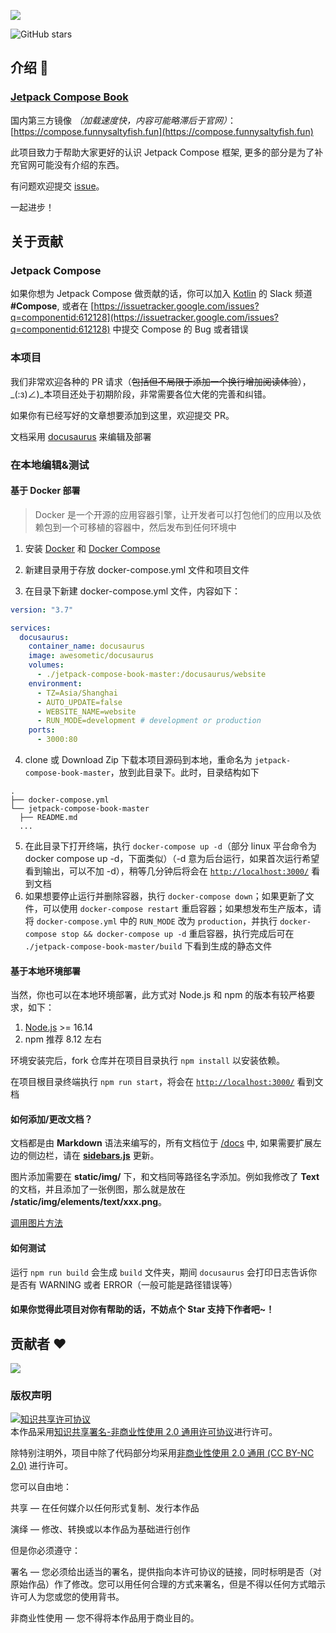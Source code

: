 ![](https://cdn.jsdelivr.net/gh/compose-museum/hello-compose/docs/assets/tutorial-banner.png)

![GitHub stars](https://img.shields.io/github/stars/compose-museum/jetpack-compose-tutorial.svg?style=social&label=Star)

## 介绍 💨

### [Jetpack Compose Book](https://jetpackcompose.cn/)
国内第三方镜像 *（加载速度快，内容可能略滞后于官网）*：[https://compose.funnysaltyfish.fun](https://compose.funnysaltyfish.fun)

此项目致力于帮助大家更好的认识 Jetpack Compose 框架, 更多的部分是为了补充官网可能没有介绍的东西。

有问题欢迎提交 [issue](https://github.com/compose-museum/jetpack-compose-tutorial/issues/new)。

一起进步！

## 关于贡献

### Jetpack Compose
如果你想为 Jetpack Compose 做贡献的话，你可以加入 [Kotlin](https://surveys.jetbrains.com/s3/kotlin-slack-sign-up) 的 Slack 频道 **#Compose**, 或者在 [https://issuetracker.google.com/issues?q=componentid:612128](https://issuetracker.google.com/issues?q=componentid:612128) 中提交 Compose 的 Bug 或者错误

### 本项目

我们非常欢迎各种的 PR 请求（~~包括但不局限于添加一个换行增加阅读体验~~），_(:з)∠)_本项目还处于初期阶段，非常需要各位大佬的完善和纠错。

如果你有已经写好的文章想要添加到这里，欢迎提交 PR。

文档采用 [docusaurus](https://docusaurus.io/) 来编辑及部署


### 在本地编辑&测试

#### 基于 Docker 部署
> Docker 是一个开源的应用容器引擎，让开发者可以打包他们的应用以及依赖包到一个可移植的容器中，然后发布到任何环境中

1. 安装 [Docker](https://docs.docker.com/get-docker/) 和 [Docker Compose](https://docs.docker.com/compose/install/)

2. 新建目录用于存放 docker-compose.yml 文件和项目文件
3. 在目录下新建 docker-compose.yml 文件，内容如下：
```yaml
version: "3.7"

services:
  docusaurus:
    container_name: docusaurus
    image: awesometic/docusaurus
    volumes:
      - ./jetpack-compose-book-master:/docusaurus/website
    environment:
      - TZ=Asia/Shanghai
      - AUTO_UPDATE=false
      - WEBSITE_NAME=website
      - RUN_MODE=development # development or production
    ports:
      - 3000:80

```
4. clone 或 Download Zip 下载本项目源码到本地，重命名为 `jetpack-compose-book-master`，放到此目录下。此时，目录结构如下
```
.
├── docker-compose.yml
└── jetpack-compose-book-master
  ├── README.md
  ...
```
5. 在此目录下打开终端，执行 `docker-compose up -d`（部分 linux 平台命令为 docker compose up -d，下面类似）（-d 意为后台运行，如果首次运行希望看到输出，可以不加 -d），稍等几分钟后将会在 [`http://localhost:3000/`](http://localhost:3000/) 看到文档
6. 如果想要停止运行并删除容器，执行 `docker-compose down`；如果更新了文件，可以使用 `docker-compose restart` 重启容器；如果想发布生产版本，请将 `docker-compose.yml` 中的 `RUN_MODE` 改为 `production`，并执行 `docker-compose stop && docker-compose up -d` 重启容器，执行完成后可在 `./jetpack-compose-book-master/build` 下看到生成的静态文件


#### 基于本地环境部署
当然，你也可以在本地环境部署，此方式对 Node.js 和 npm 的版本有较严格要求，如下：
1. [Node.js](https://nodejs.org/en/download/) >= 16.14
2. npm 推荐 8.12 左右


环境安装完后，fork 仓库并在项目目录执行 `npm install` 以安装依赖。

在项目根目录终端执行 `npm run start`，将会在 [`http://localhost:3000/`](http://localhost:3000/) 看到文档

#### 如何添加/更改文档？
    
文档都是由 **Markdown** 语法来编写的，所有文档位于 [/docs](https://github.com/compose-museum/compose-tutorial/tree/master/docs) 中, 如果需要扩展左边的侧边栏，请在 [**sidebars.js**](sidebars.js) 更新。

图片添加需要在 **static/img/** 下，和文档同等路径名字添加。例如我修改了 **Text** 的文档，并且添加了一张例图，那么就是放在 **/static/img/elements/text/xxx.png**。

[调用图片方法](https://docusaurus.io/zh-CN/docs/static-assets)

#### 如何测试

运行 `npm run build` 会生成 `build` 文件夹，期间 `docusaurus` 会打印日志告诉你是否有 WARNING 或者 ERROR（一般可能是路径错误等）


#### 如果你觉得此项目对你有帮助的话，不妨点个 Star 支持下作者吧~！

## 贡献者 ❤

<a href="https://github.com/compose-museum/hello-compose/graphs/contributors">
  <img src="https://contrib.rocks/image?repo=compose-museum/hello-compose" />
</a>

### 版权声明

<a rel="license" href="http://creativecommons.org/licenses/by-nc/2.0/"><img alt="知识共享许可协议" style="border-width:0" src="https://i.creativecommons.org/l/by-nc/2.0/88x31.png" /></a><br />本作品采用<a rel="license" href="http://creativecommons.org/licenses/by-nc/2.0/">知识共享署名-非商业性使用 2.0 通用许可协议</a>进行许可。

除特别注明外，项目中除了代码部分均采用[非商业性使用 2.0 通用 (CC BY-NC 2.0)](https://creativecommons.org/licenses/by-nc/2.0/deed.zh) 进行许可。

您可以自由地：

共享 — 在任何媒介以任何形式复制、发行本作品

演绎 — 修改、转换或以本作品为基础进行创作

但是你必须遵守：

署名 — 您必须给出适当的署名，提供指向本许可协议的链接，同时标明是否（对原始作品）作了修改。您可以用任何合理的方式来署名，但是不得以任何方式暗示许可人为您或您的使用背书。

非商业性使用 — 您不得将本作品用于商业目的。
